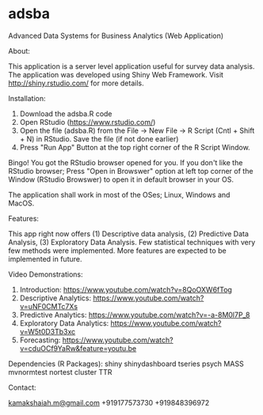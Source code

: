 # adsba
Advanced Data Systems for Business Analytics (Web Application)

About:

This application is a server level application useful for survey data analysis. The application was developed using Shiny Web Framework. Visit http://shiny.rstudio.com/ for more details. 

Installation:

1. Download the adsba.R code
2. Open RStudio (https://www.rstudio.com/)
3. Open the file (adsba.R) from the File -> New File -> R Script (Cntl + Shift + N) in RStudio. Save the file (if not done earlier)
4. Press "Run App" Button at the top right corner of the R Script Window. 

Bingo! You got the RStudio browser opened for you. If you don't like the RStudio browser; Press "Open in Browswer" option at left top corner of the Window (RStudio Browswer) to open it in default browser in your OS.

The application shall work in most of the OSes; Linux, Windows and MacOS. 

Features:

This app right now offers (1) Descriptive data analysis, (2) Predictive Data Analysis, (3) Exploratory Data Analysis. Few statistical techniques with very few methods were implemented. More features are expected to be implemented in future. 

Video Demonstrations:

1. Introduction: https://www.youtube.com/watch?v=8QoOXW6fTog
2. Descriptive Analytics: https://www.youtube.com/watch?v=uNF0CMTc7Xs
3. Predictive Analytics: https://www.youtube.com/watch?v=-a-8M0l7P_8
4. Exploratory Data Analytics: https://www.youtube.com/watch?v=W5t0D3Tb3xc
5. Forecasting: https://www.youtube.com/watch?v=cduOCf9YaRw&feature=youtu.be

Dependencies (R Packages):
shiny
shinydashboard
tseries
psych
MASS
mvnormtest
nortest
cluster
TTR

Contact:

kamakshaiah.m@gmail.com
+919177573730
+919848396972
